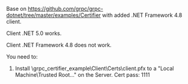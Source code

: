 Base on https://github.com/grpc/grpc-dotnet/tree/master/examples/Certifier with added .NET Framework 4.8 client.


Client .NET 5.0 works.

Client .NET Framework 4.8 does not work.


You need to:
1. Install \grpc_certifier_example\Client\Certs\client.pfx to a "Local Machine\Trusted Root..." on the Server. Cert pass: 1111
